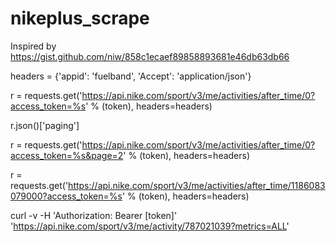 # nikeplus_scrape

Inspired by https://gist.github.com/niw/858c1ecaef89858893681e46db63db66

headers = {'appid': 'fuelband', 'Accept': 'application/json'}

r = requests.get('https://api.nike.com/sport/v3/me/activities/after_time/0?access_token=%s' % (token), headers=headers)

r.json()['paging']

r = requests.get('https://api.nike.com/sport/v3/me/activities/after_time/0?access_token=%s&page=2' % (token), headers=headers)

r = requests.get('https://api.nike.com/sport/v3/me/activities/after_time/1186083079000?access_token=%s' % (token), headers=headers)

curl -v -H 'Authorization: Bearer [token]' 'https://api.nike.com/sport/v3/me/activity/787021039?metrics=ALL'
